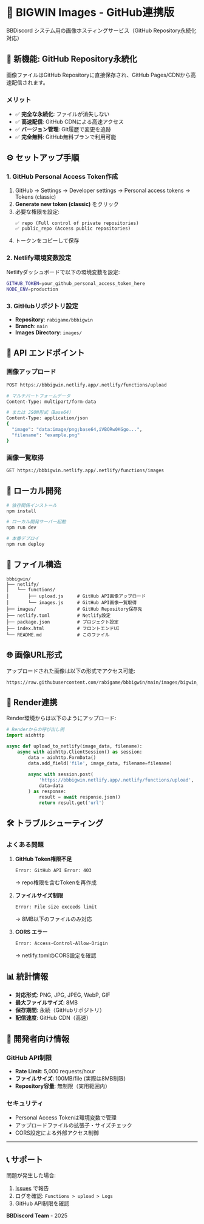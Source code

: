 # 🎰 BIGWIN Images - GitHub連携版

BBDiscord システム用の画像ホスティングサービス（GitHub Repository永続化対応）

## 🚀 **新機能: GitHub Repository永続化**

画像ファイルはGitHub Repositoryに直接保存され、GitHub Pages/CDNから高速配信されます。

### **メリット**
- ✅ **完全な永続化**: ファイルが消失しない
- ✅ **高速配信**: GitHub CDNによる高速アクセス
- ✅ **バージョン管理**: Git履歴で変更を追跡
- ✅ **完全無料**: GitHub無料プランで利用可能

## ⚙️ **セットアップ手順**

### 1. **GitHub Personal Access Token作成**

1. GitHub → Settings → Developer settings → Personal access tokens → Tokens (classic)
2. **Generate new token (classic)** をクリック
3. 必要な権限を設定:
   ```
   ✅ repo (Full control of private repositories)
   ✅ public_repo (Access public repositories)
   ```
4. トークンをコピーして保存

### 2. **Netlify環境変数設定**

Netlifyダッシュボードで以下の環境変数を設定:

```bash
GITHUB_TOKEN=your_github_personal_access_token_here
NODE_ENV=production
```

### 3. **GitHubリポジトリ設定**

- **Repository**: `rabigame/bbbigwin`
- **Branch**: `main`
- **Images Directory**: `images/`

## 📡 **API エンドポイント**

### 画像アップロード
```bash
POST https://bbbigwin.netlify.app/.netlify/functions/upload

# マルチパートフォームデータ
Content-Type: multipart/form-data

# または JSON形式（Base64）
Content-Type: application/json
{
  "image": "data:image/png;base64,iVBORw0KGgo...",
  "filename": "example.png"
}
```

### 画像一覧取得
```bash
GET https://bbbigwin.netlify.app/.netlify/functions/images
```

## 🔧 **ローカル開発**

```bash
# 依存関係インストール
npm install

# ローカル開発サーバー起動
npm run dev

# 本番デプロイ
npm run deploy
```

## 📁 **ファイル構造**

```
bbbigwin/
├── netlify/
│   └── functions/
│       ├── upload.js     # GitHub API画像アップロード
│       └── images.js     # GitHub API画像一覧取得
├── images/               # GitHub Repository保存先
├── netlify.toml          # Netlify設定
├── package.json          # プロジェクト設定
├── index.html            # フロントエンドUI
└── README.md             # このファイル
```

## 🌐 **画像URL形式**

アップロードされた画像は以下の形式でアクセス可能:

```
https://raw.githubusercontent.com/rabigame/bbbigwin/main/images/bigwin_20250714123456_a1b2c3d4_filename.png
```

## 🔗 **Render連携**

Render環境からは以下のようにアップロード:

```python
# Renderからの呼び出し例
import aiohttp

async def upload_to_netlify(image_data, filename):
    async with aiohttp.ClientSession() as session:
        data = aiohttp.FormData()
        data.add_field('file', image_data, filename=filename)
        
        async with session.post(
            'https://bbbigwin.netlify.app/.netlify/functions/upload',
            data=data
        ) as response:
            result = await response.json()
            return result.get('url')
```

## 🛠️ **トラブルシューティング**

### よくある問題

1. **GitHub Token権限不足**
   ```
   Error: GitHub API Error: 403
   ```
   → repo権限を含むTokenを再作成

2. **ファイルサイズ制限**
   ```
   Error: File size exceeds limit
   ```
   → 8MB以下のファイルのみ対応

3. **CORS エラー**
   ```
   Error: Access-Control-Allow-Origin
   ```
   → netlify.tomlのCORS設定を確認

## 📊 **統計情報**

- **対応形式**: PNG, JPG, JPEG, WebP, GIF
- **最大ファイルサイズ**: 8MB
- **保存期間**: 永続（GitHubリポジトリ）
- **配信速度**: GitHub CDN（高速）

## 🔧 **開発者向け情報**

### GitHub API制限
- **Rate Limit**: 5,000 requests/hour
- **ファイルサイズ**: 100MB/file (実際は8MB制限)
- **Repository容量**: 無制限（実用範囲内）

### セキュリティ
- Personal Access Tokenは環境変数で管理
- アップロードファイルの拡張子・サイズチェック
- CORS設定による外部アクセス制御

---

## 📞 **サポート**

問題が発生した場合:
1. [Issues](https://github.com/rabigame/bbbigwin/issues) で報告
2. ログを確認: `Functions > upload > Logs`
3. GitHub API制限を確認

**BBDiscord Team** - 2025 